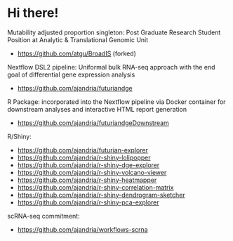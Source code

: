 # Hi there!

Mutability adjusted proportion singleton: Post Graduate Research Student Position at Analytic & Translational Genomic Unit
- https://github.com/atgu/BroadIS (forked)

Nextflow DSL2 pipeline: Uniformal bulk RNA-seq approach with the end goal of differential gene expression analysis
- https://github.com/ajandria/futuriandge

R Package: incorporated into the Nextflow pipeline via Docker container for downstream analyses and interactive HTML report generation
- https://github.com/ajandria/futuriandgeDownstream

R/Shiny: 
- https://github.com/ajandria/futurian-explorer
- https://github.com/ajandria/r-shiny-lolipopper
- https://github.com/ajandria/r-shiny-dge-explorer
- https://github.com/ajandria/r-shiny-volcano-viewer
- https://github.com/ajandria/r-shiny-heatmapper
- https://github.com/ajandria/r-shiny-correlation-matrix
- https://github.com/ajandria/r-shiny-dendrogram-sketcher
- https://github.com/ajandria/r-shiny-pca-explorer

scRNA-seq commitment:
- https://github.com/ajandria/workflows-scrna
